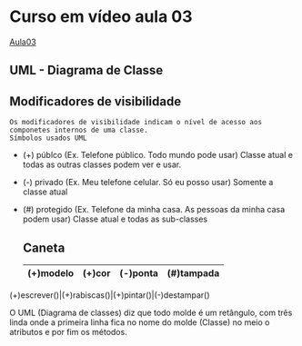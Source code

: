 # Curso em vídeo aula 03

[Aula03](https://www.youtube.com/watch?v=jFI-qqitzwk&list=PLHz_AreHm4dkqe2aR0tQK74m8SFe-aGsY&index=6)

## UML - Diagrama de Classe

 ## Modificadores de visibilidade
    Os modificadores de visibilidade indicam o nível de acesso aos componetes internos de uma classe.
    Símbolos usados UML 
* (+) públco (Ex. Telefone público. Todo mundo pode usar)
    Classe atual e todas as outras classes podem ver e usar.
* (-) privado (Ex. Meu telefone celular. Só eu posso usar)
    Somente a classe atual
* (#) protegido (Ex. Telefone da minha casa. As pessoas da minha casa podem usar)
    Classe atual e todas as sub-classes  

   ##      Caneta 
  (+)modelo|(+)cor|(-)ponta|(#)tampada
    :---:|:---:|:---:|:---:
 (+)escrever()|(+)rabiscas()|(+)pintar()|(-)destampar() 

O UML (Diagrama de classes) diz que todo molde é um retângulo, com três linda onde a primeira linha fica no nome do molde (Classe) no meio o atributos e por fim os métodos.

   